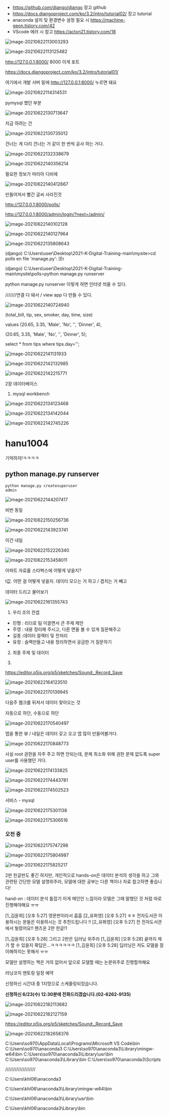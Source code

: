 

* https://github.com/django/django
  장고 github
*  https://docs.djangoproject.com/ko/3.2/intro/tutorial02/
  장고 tutorial
* anaconda 설치 및 환경변수 설정 필요 시 
  https://machine-geon.tistory.com/42
* VScode 에러 시 참고 
  https://acton21.tistory.com/18

 

![image-20210622113003293](C:\Users\user\AppData\Roaming\Typora\typora-user-images\image-20210622113003293.png)

![image-20210622113125482](C:\Users\user\AppData\Roaming\Typora\typora-user-images\image-20210622113125482.png)

http://127.0.0.1:8000/
8000 이게 포트 



https://docs.djangoproject.com/ko/3.2/intro/tutorial01/

여기에서 개발 서버 밑에 http://127.0.0.1:8000/ 누르면 돼요





![image-20210622114314531](C:\Users\user\AppData\Roaming\Typora\typora-user-images\image-20210622114314531.png)





pymysql 했던 부분 

![image-20210622130713647](C:\Users\user\AppData\Roaming\Typora\typora-user-images\image-20210622130713647.png) 



지금 하려는 건 

![image-20210622130735012](C:\Users\user\AppData\Roaming\Typora\typora-user-images\image-20210622130735012.png) 

건너는 게 다리 건너는 거 같이 한 번씩 공사 하는 거다. 



![image-20210622132338679](C:\Users\user\AppData\Roaming\Typora\typora-user-images\image-20210622132338679.png)  



![image-20210622140356214](C:\Users\user\AppData\Roaming\Typora\typora-user-images\image-20210622140356214.png) 

필요한 정보가 마리아 디비에 

![image-20210622140412667](C:\Users\user\AppData\Roaming\Typora\typora-user-images\image-20210622140412667.png) 

만들어져서 빨간 글씨 사라진것





http://127.0.0.1:8000/polls/

http://127.0.0.1:8000/admin/login/?next=/admin/

![image-20210622140102128](C:\Users\user\AppData\Roaming\Typora\typora-user-images\image-20210622140102128.png) 

![image-20210622140127964](C:\Users\user\AppData\Roaming\Typora\typora-user-images\image-20210622140127964.png) 

![image-20210622135808643](C:\Users\user\AppData\Roaming\Typora\typora-user-images\image-20210622135808643.png) 

(django) C:\Users\user\Desktop\2021-K-Digital-Training-main\mysite>cd polls                                                                  en file 'manage.py': [Er

(django) C:\Users\user\Desktop\2021-K-Digital-Training-main\mysite\polls>python manage.py runserver

python manage.py runserver
	이렇게 하면 인터넷 띄울 수 있다. 

///////연결 다 돼서 / view app 다 만들 수 있다. 

![image-20210622140724940](C:\Users\user\AppData\Roaming\Typora\typora-user-images\image-20210622140724940.png) 

 (total_bill, tip, sex, smoker, day, time, size)

values (20.65, 3.35, 'Male', 'No', '', 'Dinner', 4),

(20.65, 3.35, 'Male', 'No', '', 'Dinner', 5);



select * from tips where tips.day='';

![image-20210622141131933](C:\Users\user\AppData\Roaming\Typora\typora-user-images\image-20210622141131933.png) 

![image-20210622142132985](C:\Users\user\AppData\Roaming\Typora\typora-user-images\image-20210622142132985.png)

![image-20210622142215771](C:\Users\user\AppData\Roaming\Typora\typora-user-images\image-20210622142215771.png)

2장 데이터베이스 

1. mysql workbench

![image-20210622134123468](C:\Users\user\AppData\Roaming\Typora\typora-user-images\image-20210622134123468.png)

![image-20210622134142044](C:\Users\user\AppData\Roaming\Typora\typora-user-images\image-20210622134142044.png)



![image-20210622142745226](C:\Users\user\AppData\Roaming\Typora\typora-user-images\image-20210622142745226.png)

# hanu1004

기억하자!ㅋㅋㅋㅋ





## python manage.py runserver 



```
python manage.py createsuperuser
admin
```

![image-20210622144207417](C:\Users\user\AppData\Roaming\Typora\typora-user-images\image-20210622144207417.png) 

비번 동일 



![image-20210622150256736](C:\Users\user\AppData\Roaming\Typora\typora-user-images\image-20210622150256736.png)  





![image-20210622143923741](C:\Users\user\AppData\Roaming\Typora\typora-user-images\image-20210622143923741.png)

이건 내일 





![image-20210622152226340](C:\Users\user\AppData\Roaming\Typora\typora-user-images\image-20210622152226340.png)



![image-20210622153458011](C:\Users\user\AppData\Roaming\Typora\typora-user-images\image-20210622153458011.png)



아파트 자료를 스타벅스에 어떻게 넣을지? 

t값. 어떤 걸 어떻게 넣을지. 데이터 모으는 거 하고 / 겹치는 거 빼고

데이터 드리고 물어보기 

![image-20210622161355743](C:\Users\user\AppData\Roaming\Typora\typora-user-images\image-20210622161355743.png)







1. 우리 조의 컨셉 

- 민형 : 리더로 팀 이끌면서 큰 주제 제안 
- 주영 : 내용 정리해 주시고, 다른 면들 볼 수 있게 질문해주고 
- 길종 :데이터 컬렉터 및 전처리
- 유정 : 슬랙만들고 내용 정리하면서 궁금한 거 질문하기



2. 최종 주제 및 데이터
   
3. 





https://editor.p5js.org/p5/sketches/Sound:_Record_Save

![image-20210622164123510](C:\Users\user\AppData\Roaming\Typora\typora-user-images\image-20210622164123510.png)







![image-20210622170139945](C:\Users\user\AppData\Roaming\Typora\typora-user-images\image-20210622170139945.png)



다음주 웹크롤
뒤져서 데이터 찾아오는 것 

자동으로 하던, 수동으로 하던 

![image-20210622170540497](C:\Users\user\AppData\Roaming\Typora\typora-user-images\image-20210622170540497.png)

앱을 통한 뷰 / 내일은 데이터 갖고 오고 앱 많이 만들어볼거다. 



![image-20210622170848773](C:\Users\user\AppData\Roaming\Typora\typora-user-images\image-20210622170848773.png)

사실 root 권한을 자주 주고 하면 안되는데, 문제 최소화 위해
권한 문제 없도록 super user를 사용했던 거다. 







![image-20210622174133825](C:\Users\user\AppData\Roaming\Typora\typora-user-images\image-20210622174133825.png)





![image-20210622174443781](C:\Users\user\AppData\Roaming\Typora\typora-user-images\image-20210622174443781.png)

![image-20210622174502523](C:\Users\user\AppData\Roaming\Typora\typora-user-images\image-20210622174502523.png)



서비스 - mysql

![image-20210622175301138](C:\Users\user\AppData\Roaming\Typora\typora-user-images\image-20210622175301138.png)

![image-20210622175306516](C:\Users\user\AppData\Roaming\Typora\typora-user-images\image-20210622175306516.png)





### 오전 중 

![image-20210622175747298](C:\Users\user\AppData\Roaming\Typora\typora-user-images\image-20210622175747298.png)  

![image-20210622175804987](C:\Users\user\AppData\Roaming\Typora\typora-user-images\image-20210622175804987.png)  

![image-20210622175825217](C:\Users\user\AppData\Roaming\Typora\typora-user-images\image-20210622175825217.png)  





2판 한글판도 좋긴 하지만, 개인적으로 hands-on은 데이터 분석의 생각을 하고 그와 관련된 간단한 모델 설명위주라, 모델에 대한 공부는 다른 책이나 자료 참고하면 좋습니다!

hand-on : 데이터 분석 틀잡기
이게 메인인 느낌이라 모델은 그때 말했던 것 처럼 따로 진행해야해요 ㅠㅠ

[1_김윤희] [오후 5:27] 영문판이라서 흠흠
[2_유화영] [오후 5:27] ㅎㅎ 전자도서관 이용하시는 분들은 이용하시는 것 추천드립니다 !!
[2_유화영] [오후 5:27] 전 전자도서관에서 빌렸어요!! 핸즈온 2판 한글!1

[1_김윤희] [오후 5:28] 그리고 2판은 딥러닝 위주라
[1_김윤희] [오후 5:28] 끝까지 제가 할 수 있을지 확답은...ㅋㅋㅋㅋㅋㅋ
[1_김윤희] [오후 5:28] 딥러닝은 저도 모델을 잘 이해하지는 못해서 ㅠㅠ

모델만 설명하는 책은 거의 없어서 앞으로 모델할 때는 논문위주로 진행할까해요

 



러닝코치 멘토링 일정 예약

신청하신 시간대 중 1지망으로 스케줄링되었습니다.

**신청하신 6/23(수) 12:30분에 전화드리겠습니다.(02-6262-9135)**

 

![image-20210622182113682](C:\Users\user\AppData\Roaming\Typora\typora-user-images\image-20210622182113682.png)

![image-20210622182127159](C:\Users\user\AppData\Roaming\Typora\typora-user-images\image-20210622182127159.png)







https://editor.p5js.org/p5/sketches/Sound:_Record_Save



![image-20210622182658376](C:\Users\user\AppData\Roaming\Typora\typora-user-images\image-20210622182658376.png)

C:\Users\so970\AppData\Local\Programs\Microsoft VS Code\bin
C:\Users\so970\anaconda3
C:\Users\so970\anaconda3\Library\mingw-w64\bin
C:\Users\so970\anaconda3\Library\usr\bin
C:\Users\so970\anaconda3\Library\bin
C:\Users\so970\anaconda3\Scripts



///////////////////

C:\Users\khl06\anaconda3

C:\Users\khl06\anaconda3\Library\mingw-w64\bin

C:\Users\khl06\anaconda3\Library\usr\bin

C:\Users\khl06\anaconda3\Library\bin
